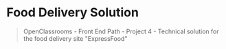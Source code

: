 # Food Delivery Solution
> OpenClassrooms - Front End Path - Project 4 - Technical solution for the food delivery site "ExpressFood"
